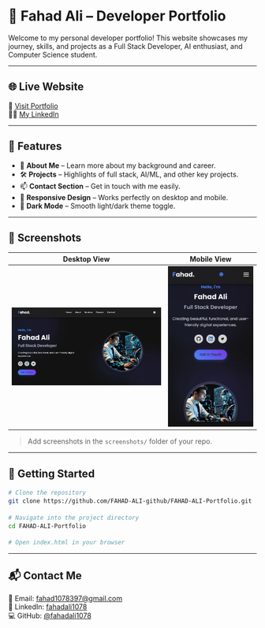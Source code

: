 # 🚀 Fahad Ali – Developer Portfolio

Welcome to my personal developer portfolio! This website showcases my journey, skills, and projects as a Full Stack Developer, AI enthusiast, and Computer Science student.

---

## 🌐 Live Website

🔗 [Visit Portfolio](https://fahad-ali-github.github.io/FAHAD-ALI-Portfolio/)  
🧑‍💻 [My LinkedIn](https://www.linkedin.com/in/fahadali1078)

---

## 📌 Features

- 💼 **About Me** – Learn more about my background and career.
- 🛠️ **Projects** – Highlights of full stack, AI/ML, and other key projects.
- 📫 **Contact Section** – Get in touch with me easily.
- 📱 **Responsive Design** – Works perfectly on desktop and mobile.
- 🌙 **Dark Mode** – Smooth light/dark theme toggle.

---


## 📸 Screenshots

| Desktop View | Mobile View |
|--------------|-------------|
| ![desktop](screenshots/desktop.png) | ![mobile](screenshots/mobile.jpg) |

> Add screenshots in the `screenshots/` folder of your repo.

---

## 🚀 Getting Started

```bash
# Clone the repository
git clone https://github.com/FAHAD-ALI-github/FAHAD-ALI-Portfolio.git

# Navigate into the project directory
cd FAHAD-ALI-Portfolio

# Open index.html in your browser 

```


---

## 📬 Contact Me

📧 Email: fahad1078397@gmail.com  
🔗 LinkedIn: [fahadali1078](https://www.linkedin.com/in/fahadali1078)  
💻 GitHub: [@fahadali1078](https://github.com/FAHAD-ALI-github)
